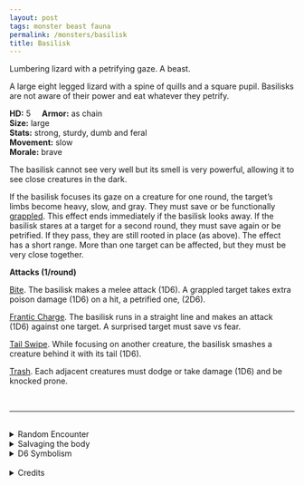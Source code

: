 ```yaml
---
layout: post
tags: monster beast fauna
permalink: /monsters/basilisk
title: Basilisk
---
```


Lumbering lizard with a petrifying gaze. A beast.

A large eight legged lizard with a spine of quills and a square pupil. Basilisks are not aware of their power and eat whatever they petrify.

**HD:** 5  &nbsp; &nbsp;  **Armor:** as chain <br>
**Size:** large <br>
**Stats:** strong, sturdy, dumb and feral <br>
**Movement:** slow <br>
**Morale:** brave <br>

The basilisk cannot see very well but its smell is very powerful, allowing it to see close creatures in the dark.

If the basilisk focuses its gaze on a creature for one round, the target’s limbs become heavy, slow, and gray. They must save or be functionally [grappled](https://saltygoo.github.io/2020/11/10/extra-rules/#conditions). This effect ends immediately if the basilisk looks away. If the basilisk stares at a target for a second round, they must save again or be petrified. If they pass, they are still rooted in place (as above). The effect has a short range. More than one target can be affected, but they must be very close together.

**Attacks (1/round)**

<ins>Bite</ins>. The basilisk makes a melee attack (1D6). A grappled target takes extra poison damage (1D6) on a hit, a petrified one, (2D6).

<ins>Frantic Charge</ins>. The basilisk runs in a straight line and makes an attack (1D6) against one target. A surprised target must save vs fear. 

<ins>Tail Swipe</ins>. While focusing on another creature, the basilisk smashes a creature behind it with its tail (1D6).

<ins>Trash</ins>. Each adjacent creatures must dodge or take damage (1D6) and be knocked prone.

<br>

---

<br> 

<details markdown="1">
<summary>Random Encounter</summary>
1. **Monster:** 1 basilisk.
1. **Lair:** A petrified creatures garden with 1D4 sleeping basilisks. <br>	&nbsp; OR <br>	**Omen:** Hissing and a strange feeling of numbness.
1. **Spoor:** Bleeding statue, a bite taken out of it.
1. **Tracks:** The tracks of two big lizards walking exactly on the same path.
1. **Trace:** Petrified vermin. 
1. **Trace:** Petrified person.
</details>

<details markdown="1">
<summary>Salvaging the body</summary>
Basilisk meat is toxic, but its leather is sturdy, its venom is deadly, but its eyes are the real prize: one can walk through a basilisk’s eye straight to the plane of earth.

A basilisk can be trained from birth to be a mount.

<span class="alchemy">**Basilisk Eye**. Tiny, closed portal to the elemental plane of earth.</span>

<span class="alchemy">**Basilisk Venom.** Save or be poisoned, save again each day to cure. Fail 4 saves and die. Drips through stone and cures petrification.</span>
</details>

<details markdown="1">
<summary>D6 Symbolism</summary>
In local cultures the basilisk is a symbol of ...

1. Death
1. Drought
1. Earth Element
1. Seduction
1. Time
1. Sacred 
</details>

<br>

<details markdown="1">
<summary>Credits</summary>
A DnD classic that is suprisingly boring to fight compared to the expectations. Skerples from Coins & Scrolls made an amazing version of it in [the Tomb of the Serpent Kings](https://coinsandscrolls.blogspot.com/2017/06/osr-tomb-of-serpent-kings-megapost.html), which is incidently what inspired me to do this whole project. — SaltyGoo
</details>
